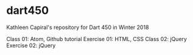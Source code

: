 # dart450
Kathleen Capiral's repository for Dart 450 in Winter 2018

Class 01: Atom, Github tutorial
  Exercise 01: HTML, CSS
Class 02: jQuery
  Exercise 02: jQuery
